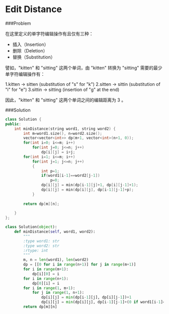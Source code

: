 # Edit Distance

###Problem

在这里定义的单字符编辑操作有且仅有三种：

- 插入（Insertion）
- 删除（Deletion）
- 替换（Substitution）

譬如，"kitten" 和 "sitting" 这两个单词，由 "kitten" 转换为  "sitting"  需要的最少单字符编辑操作有：

1.kitten → sitten (substitution of "s" for "k")
 2.sitten → sittin (substitution of "i" for "e")
 3.sittin  → sitting (insertion of "g" at the end)

因此，"kitten" 和 "sitting" 这两个单词之间的编辑距离为 3 。



###Solution

```c++
class Solution {
public:
    int minDistance(string word1, string word2) {
        int m=word1.size(), n=word2.size();
        vector<vector<int>> dp(m+1, vector<int>(n+1, 0));
        for(int i=0; i<=m; i++)
            for(int j=0; j<=n; j++)
                dp[i][j] = i+j;
        for(int i=1; i<=m; i++)
            for(int j=1; j<=n; j++)
            {
                int p=1;
                if(word1[i-1]==word2[j-1])
                    p=0;
                dp[i][j] = min(dp[i-1][j]+1, dp[i][j-1]+1);
                dp[i][j] = min(dp[i][j], dp[i-1][j-1]+p);
            }
            
        return dp[m][n];
        
    }
};
```



```python
class Solution(object):
    def minDistance(self, word1, word2):
        """
        :type word1: str
        :type word2: str
        :rtype: int
        """
        m, n = len(word1), len(word2)
        dp = [[0 for i in range(n+1)] for j in range(m+1)]
        for i in range(m+1):
            dp[i][0] = i
        for i in range(n+1):
            dp[0][i] = i
        for i in range(1, m+1):
            for j in range(1, n+1):
                dp[i][j] = min(dp[i-1][j], dp[i][j-1])+1
                dp[i][j] = min(dp[i][j], dp[i-1][j-1]+(0 if word1[i-1]==word2[j-1] else 1))
        return dp[m][n]
                    
```

